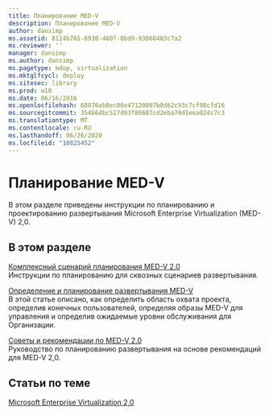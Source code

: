 ```yaml
---
title: Планирование MED-V
description: Планирование MED-V
author: dansimp
ms.assetid: 8124b765-6930-4607-8bd9-93068403c7a2
ms.reviewer: ''
manager: dansimp
ms.author: dansimp
ms.pagetype: mdop, virtualization
ms.mktglfcycl: deploy
ms.sitesec: library
ms.prod: w10
ms.date: 06/16/2016
ms.openlocfilehash: 68876ab0ec06e47120007b0d62c93c7cf00cfd16
ms.sourcegitcommit: 354664bc527d93f80687cd2eba70d1eea024c7c3
ms.translationtype: MT
ms.contentlocale: ru-RU
ms.lasthandoff: 06/26/2020
ms.locfileid: "10825452"
---
```

# Планирование MED-V


В этом разделе приведены инструкции по планированию и проектированию развертывания Microsoft Enterprise Virtualization (MED-V) 2,0.

## В этом разделе


<a href="" id="end-to-end-planning-scenario-for-med-v-2-0"></a>[Комплексный сценарий планирования MED-V 2.0](end-to-end-planning-scenario-for-med-v-20.md)  
Инструкции по планированию для сквозных сценариев развертывания.

<a href="" id="define-and-plan-your-med-v-deployment"></a>[Определение и планирование развертывания MED-V](define-and-plan-your-med-v-deployment.md)  
В этой статье описано, как определить область охвата проекта, определив конечных пользователей, определяя образы MED-V для управления и определив ожидаемые уровни обслуживания для Организации.

<a href="" id="med-v-2-0-best-practices"></a>[Советы и рекомендации по MED-V 2.0](med-v-20-best-practices.md)  
Руководство по планированию развертывания на основе рекомендаций для MED-V 2,0.

## Статьи по теме


[Microsoft Enterprise Virtualization 2,0](index.md)

 

 





